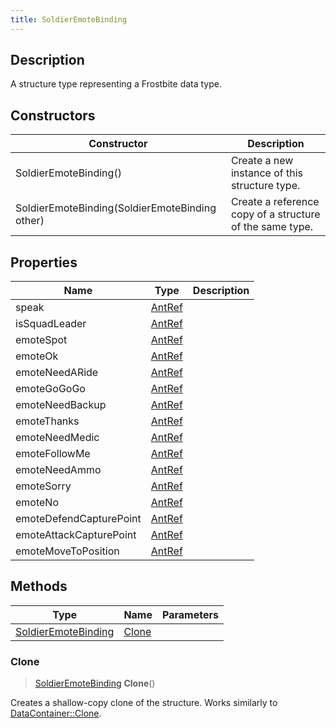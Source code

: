 ```yaml
---
title: SoldierEmoteBinding
---
```

## Description

A structure type representing a Frostbite data type.

## Constructors

| Constructor                                    | Description                                              |
| ---------------------------------------------- | -------------------------------------------------------- |
| SoldierEmoteBinding()                          | Create a new instance of this structure type.            |
| SoldierEmoteBinding(SoldierEmoteBinding other) | Create a reference copy of a structure of the same type. |

## Properties

| Name                    | Type             | Description |
| ----------------------- | ---------------- | ----------- |
| speak                   | [AntRef](/vext/ref/fb/antref/) |             |
| isSquadLeader           | [AntRef](/vext/ref/fb/antref/) |             |
| emoteSpot               | [AntRef](/vext/ref/fb/antref/) |             |
| emoteOk                 | [AntRef](/vext/ref/fb/antref/) |             |
| emoteNeedARide          | [AntRef](/vext/ref/fb/antref/) |             |
| emoteGoGoGo             | [AntRef](/vext/ref/fb/antref/) |             |
| emoteNeedBackup         | [AntRef](/vext/ref/fb/antref/) |             |
| emoteThanks             | [AntRef](/vext/ref/fb/antref/) |             |
| emoteNeedMedic          | [AntRef](/vext/ref/fb/antref/) |             |
| emoteFollowMe           | [AntRef](/vext/ref/fb/antref/) |             |
| emoteNeedAmmo           | [AntRef](/vext/ref/fb/antref/) |             |
| emoteSorry              | [AntRef](/vext/ref/fb/antref/) |             |
| emoteNo                 | [AntRef](/vext/ref/fb/antref/) |             |
| emoteDefendCapturePoint | [AntRef](/vext/ref/fb/antref/) |             |
| emoteAttackCapturePoint | [AntRef](/vext/ref/fb/antref/) |             |
| emoteMoveToPosition     | [AntRef](/vext/ref/fb/antref/) |             |

## Methods

| Type                                       | Name            | Parameters |
| ------------------------------------------ | --------------- | ---------- |
| [SoldierEmoteBinding](/vext/ref/fb/soldieremotebinding/) | [Clone](#clone) |            |

### Clone

> [SoldierEmoteBinding](/vext/ref/fb/soldieremotebinding/) **Clone**()

Creates a shallow-copy clone of the structure. Works similarly to [DataContainer::Clone](/vext/ref/shared/class/datacontainer#clone).
